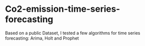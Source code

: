 # Co2-emission-time-series-forecasting
Based on a public Dataset, I tested a few algorithms for time series forecasting: Arima, Holt and Prophet
